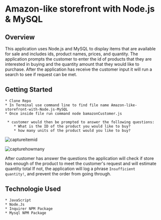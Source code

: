 # Amazon-like storefront with Node.js & MySQL

## Overview
This application uses Node.js and MySQL to display items that are available for sale and includes ids, product names, prices, and quantity. The application
prompts the customer to enter the id of products that they are interested in buying and the quantity amount that they would like to purchase.
After the application has receive the customer input it will run a search to see if request can be met.

## Getting Started
    * Clone Repo
    * In Terminal use command line to find file name Amazon-like-storefront-with-Node.js-MySQL
    * Once inside file run command node bamazonCustomer.js
   
     * customer would then be prompted to answer the following questions: 
        * What is the ID of the product you would like to buy?
        * how many units of the product would you like to buy? 
        
![captureitemid](https://user-images.githubusercontent.com/32282229/39898744-2e653770-5486-11e8-94cb-2392c04c68bb.PNG)


![capturehowmany](https://user-images.githubusercontent.com/32282229/39898883-e234557e-5486-11e8-8828-21b376de83b9.PNG)

After customer has answer the questions the application will check if store has enough of the product to meet the customer's request and will estimate quantity total
If not, the application will log a phrase `Insufficient quantity!`, and prevent the order from going through.

## Technologie Used
    * JavaScript
    * Node.Js
    * Inquirer NPM Package
    * Mysql NPM Package 

